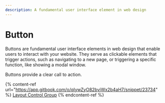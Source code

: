 ```yaml
---
description: A fundamental user interface element in web design
---
```


# Button

Buttons are fundamental user interface elements in web design that enable users to interact with your website. They serve as clickable elements that trigger actions, such as navigating to a new page, or triggering a specific function, like showing a modal window.

Buttons provide a clear call to action.

{% content-ref url="https://app.gitbook.com/o/qIywZyO82bvjWx2b4aH7/snippet/23734" %}
[Layout Control Group](https://app.gitbook.com/o/qIywZyO82bvjWx2b4aH7/snippet/23734)
{% endcontent-ref %}

